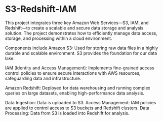 # S3-Redshift-IAM


This project integrates three key Amazon Web Services—S3, IAM, and Redshift—to create a scalable and secure data storage and analysis solution. The project demonstrates how to efficiently manage data access, storage, and processing within a cloud environment.

Components include
Amazon S3: Used for storing raw data files in a highly durable and scalable environment. S3 provides the foundation for our data lake.

IAM (Identity and Access Management): Implements fine-grained access control policies to ensure secure interactions with AWS resources, safeguarding data and infrastructure.

Amazon Redshift: Deployed for data warehousing and running complex queries on large datasets, enabling high-performance data analysis.


Data Ingestion: Data is uploaded to S3.
Access Management: IAM policies are applied to control access to S3 buckets and Redshift clusters.
Data Processing: Data from S3 is loaded into Redshift for analysis.
